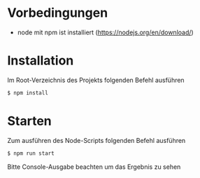# Vorbedingungen
- node mit npm ist installiert (https://nodejs.org/en/download/)

# Installation
Im Root-Verzeichnis des Projekts folgenden Befehl ausführen

```sh
$ npm install
```

# Starten
Zum ausführen des Node-Scripts folgenden Befehl ausführen

```sh
$ npm run start
```

Bitte Console-Ausgabe beachten um das Ergebnis zu sehen